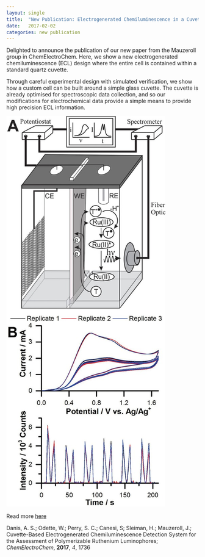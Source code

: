 ```yaml
---
layout: single
title:  "New Publication: Electrogenerated Chemiluminescence in a Cuvette"
date:   2017-02-02
categories: new publication
---
```


Delighted to announce the publication of our new paper from the Mauzeroll group in ChemElectroChem. Here, we show a new electrogenerated chemiluminescence (ECL) design where the entire cell is contained within a standard quartz cuvette.

Through careful experimental design with simulated verification, we show how a custom cell can be built around a simple glass cuvette. The cuvette is already optimised for spectroscopic data collection, and so our modifications for electrochemical data provide a simple means to provide high precision ECL information.

![Danis et al, *ChemElectroChem*, **2017**, *4*, 1736](/images_posts/2017-02-02/ECL.png)

Read more [here](https://doi.org/10.1002/celc.201600879)

Danis, A. S.; Odette, W.; Perry, S. C.; Canesi, S; Sleiman, H.; Mauzeroll, J.; Cuvette-Based Electrogenerated Chemiluminescence Detection System for the Assessment of Polymerizable Ruthenium Luminophores; *ChemElectroChem*, **2017**, *4*, 1736